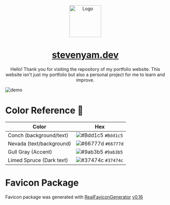 <div align="center">
    <img alt="Logo" src="https://raw.githubusercontent.com/StevenYam33/stevenyam33.github.io/master/image/logo.png" width="100" />
</div>
<h1 align="center">
    <a href="https://stevenyam.dev" target="_blank">stevenyam.dev</a>   
</h1>
<p align="center">
    Hello! Thank you for visiting the repository of my portfolio website. This website isn't just my portfolio but also a personal project for me to learn and improve.
</p>

![demo](https://raw.githubusercontent.com/StevenYam33/stevenyam33.github.io/master/image/demo.png)

# Color Reference 🎨

| Color                    | Hex                                                                |
| ------------------------ | ------------------------------------------------------------------ |
| Conch (background/text)  | ![#Bdd1c5](https://via.placeholder.com/10/Bdd1c5?text=+) `#Bdd1c5` |
| Nevada (text/background) | ![#66777d](https://via.placeholder.com/10/66777d?text=+) `#66777d` |
| Gull Gray (Accent)       | ![#9ab3b5](https://via.placeholder.com/10/9ab3b5?text=+) `#9ab3b5` |
| Limed Spruce (Dark text) | ![#37474c](https://via.placeholder.com/10/37474c?text=+) `#37474c` |

# Favicon Package

Favicon package was generated with [RealFaviconGenerator](https://realfavicongenerator.net/) [v0.16](https://realfavicongenerator.net/change_log#v0.16)
